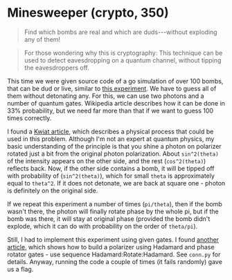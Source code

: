 # Minesweeper (crypto, 350)

> Find which bombs are real and which are duds---without exploding any of them!

> For those wondering why this is cryptography: This technique can be used to
> detect eavesdropping on a quantum channel, without tipping the eavesdroppers
> off.

This time we were given source code of a go simulation of over 100 bombs, that can be dud or live, similar to 
[this experiment](https://en.wikipedia.org/wiki/Elitzur%E2%80%93Vaidman_bomb_tester).
We have to guess all of them without detonating any. For this, we can use two photons and a number of quantum gates.
Wikipedia article describes how it can be done in 33% probability,
but we need far more than that if we want to guess 100 times correctly.

I found a [Kwiat article](http://www.rle.mit.edu/qem/documents/kwiat-prl-74-4763.pdf), which describes a physical process
that could be used in this problem. Although I'm not an expert at quantum physics, my basic understanding of the principle
is that you shine a photon on polarizer rotated just a bit from the original 
photon polarization. About `sin^2(theta)` of the intensity appears on the other side, and the rest (`cos^2(theta)`) 
reflects back. Now, if the other side contains a bomb, it will be tipped off with probability of (`sin^2(theta)`), which
for small `theta` is approximately equal to `theta^2`. If it does not detonate, we are back at square one - photon is
definitely on the original side.

If we repeat this experiment a number of times (`pi/theta`), then if the bomb wasn't there, the photon will finally 
rotate phase by the whole pi, but if the bomb was there, it will stay at original phase (provided the bomb didn't explode,
which it can do with probability on the order of `theta/pi`).

Still, I had to implement this experiment using given gates. I found 
[another article](http://www.arturekert.org/quantum/lecturenotes/note2.pdf), which shows how to build a polarizer
using Hadamard and phase rotator gates - use sequence Hadamard:Rotate:Hadamard. See `conn.py` for details. 
Anyway, running the code a couple of times (it fails randomly) gave us a flag.

